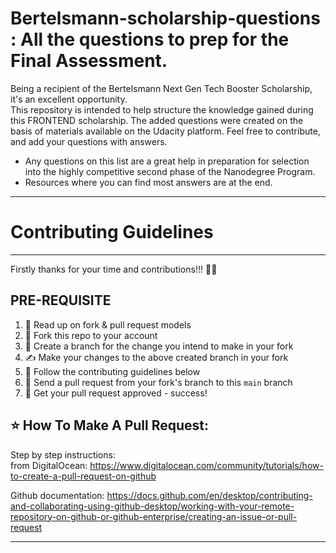 
# Bertelsmann-scholarship-questions : All the questions to prep for the Final Assessment.

Being a recipient of the Bertelsmann Next Gen Tech Booster Scholarship, it's an excellent opportunity. 
</br>This repository is intended to help structure the knowledge gained during this FRONTEND scholarship. 
The added questions were created on the basis of materials available on the Udacity platform.
Feel free to contribute, and add your questions with answers.

- Any questions on this list are a great help in preparation for selection into the highly competitive second phase of the Nanodegree Program.
- Resources where you can find most answers are at the end.

---
# Contributing Guidelines
---

Firstly thanks for your time and contributions!!! :sparkling_heart::sparkling_heart:   

## PRE-REQUISITE

1. 📖 Read up on fork & pull request models
2. 🍴 Fork this repo to your account
3. 🌱 Create a branch for the change you intend to make in your fork
4. ✍️ Make your changes to the above created branch in your fork
5. 🔨 Follow the contributing guidelines below
6. 🔧 Send a pull request from your fork's branch to this `main` branch
7. 🎉 Get your pull request approved - success!

## ⭐ How To Make A Pull Request:
Step by step instructions:
 </br>from DigitalOcean: https://www.digitalocean.com/community/tutorials/how-to-create-a-pull-request-on-github

Github documentation:
https://docs.github.com/en/desktop/contributing-and-collaborating-using-github-desktop/working-with-your-remote-repository-on-github-or-github-enterprise/creating-an-issue-or-pull-request

---